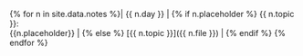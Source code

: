 {% for n in site.data.notes %}| {{ n.day }} | {% if n.placeholder %} {{ n.topic }}:<br>{{n.placeholder}} | {% else %} [{{ n.topic }}]({{ n.file }}) | {% endif %}
{% endfor %}
